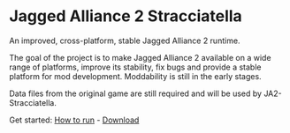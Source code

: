 # Jagged Alliance 2 Stracciatella

An improved, cross-platform, stable Jagged Alliance 2 runtime.

The goal of the project is to make Jagged Alliance 2 available on a wide range of platforms, improve its stability, fix bugs and provide a stable platform for mod development. Moddability is still in the early stages.

Data files from the original game are still required and will be used by JA2-Stracciatella.

Get started: [How to run](/how-to-run) - [Download](/download)
